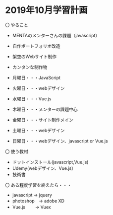 # 2019年10月学習計画

〇 やること
* MENTAのメンターさんの課題（javascript）
* 自作ポートフォリオ改造
* 架空のWebサイト制作
* カンタンな制作物


* 月曜日・・・JavaScript
* 火曜日・・・webデザイン
* 水曜日・・・Vue.js
* 木曜日・・・メンターの課題中心
* 金曜日・・・サイト制作メイン
* 土曜日・・・webデザイン
* 日曜日・・・webデザイン、javascript or Vue.js


〇 使う教材
* ドットインストール(javascript,Vue.js)
* Udemy(webデザイン、Vue.js）
* 技術書

〇 ある程度学習を終えたら・・・
* javascript → jquery
* photoshop　→ adobe XD
* Vue.js　　 → Vuex
